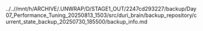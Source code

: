 ../..//mnt/h/ARCHIVE/.UNWRAP/D/STAGE1_OUT/2247cd293227/backup/Day07_Performance_Tuning_20250813_1503/src/duri_brain/backup_repository/current_state_backup_20250730_185500/backup_info.md